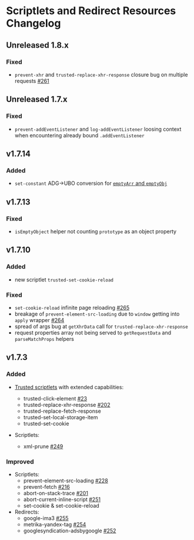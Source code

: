 # Scriptlets and Redirect Resources Changelog

## Unreleased 1.8.x

### Fixed

- `prevent-xhr` and `trusted-replace-xhr-response` closure bug on multiple requests [#261](https://github.com/AdguardTeam/Scriptlets/issues/261)

## Unreleased 1.7.x

### Fixed

- `prevent-addEventListener` and `log-addEventListener` loosing context when encountering already bound `.addEventListener`

## v1.7.14

### Added

* `set-constant` ADG→UBO conversion for [`emptyArr` and `emptyObj`](https://github.com/uBlockOrigin/uBlock-issues/issues/2411)


## v1.7.13

### Fixed

* `isEmptyObject` helper not counting `prototype` as an object property

## v1.7.10

### Added

- new scriptlet `trusted-set-cookie-reload`

### Fixed

- `set-cookie-reload` infinite page reloading [#265](https://github.com/AdguardTeam/Scriptlets/issues/265)
- breakage of `prevent-element-src-loading` due to `window` getting into `apply` wrapper [#264](https://github.com/AdguardTeam/Scriptlets/issues/264)
- spread of args bug at `getXhrData` call for `trusted-replace-xhr-response`
- request properties array not being served to `getRequestData` and `parseMatchProps` helpers


## v1.7.3

### Added

- [Trusted scriptlets](./README.md#trusted-scriptlets) with extended capabilities:
    - trusted-click-element [#23](https://github.com/AdguardTeam/Scriptlets/issues/23)
    - trusted-replace-xhr-response [#202](https://github.com/AdguardTeam/Scriptlets/issues/202)
    - trusted-replace-fetch-response
    - trusted-set-local-storage-item
    - trusted-set-cookie

- Scriptlets:
    - xml-prune [#249](https://github.com/AdguardTeam/Scriptlets/issues/249)

### Improved

- Scriptlets:
  - prevent-element-src-loading [#228](https://github.com/AdguardTeam/Scriptlets/issues/228)
  - prevent-fetch [#216](https://github.com/AdguardTeam/Scriptlets/issues/216)
  - abort-on-stack-trace [#201](https://github.com/AdguardTeam/Scriptlets/issues/201)
  - abort-current-inline-script [#251](https://github.com/AdguardTeam/Scriptlets/issues/251)
  - set-cookie & set-cookie-reload
- Redirects:
  - google-ima3 [#255](https://github.com/AdguardTeam/Scriptlets/issues/255)
  - metrika-yandex-tag [#254](https://github.com/AdguardTeam/Scriptlets/issues/254)
  - googlesyndication-adsbygoogle [#252](https://github.com/AdguardTeam/Scriptlets/issues/252)
